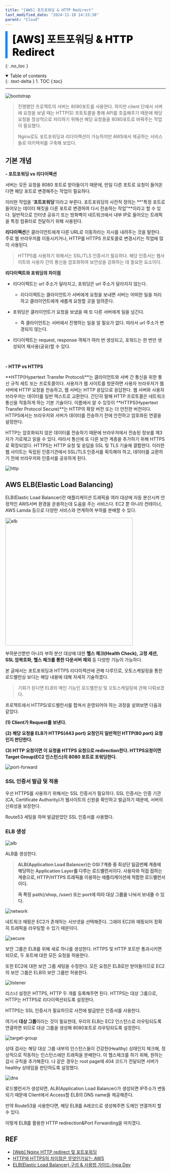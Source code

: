```yaml
---
title: "[AWS] 포트포워딩 & HTTP Redirect"
last_modified_date: "2024-11-10 14:33:38"
parent: "Cloud"
---
```


<div style="font-size:32px; font-weight: 800; border-left: 7px solid #0687f0; padding-left:15px !important; color:#000000; margin-bottom:15px;">[AWS] 포트포워딩 & HTTP Redirect</div>

{: .no_toc }

<details open markdown="block">
  <summary>
    Table of contents
  </summary>
  {: .text-delta }
1. TOC
{:toc}
</details>

---

![bootstrap](../../../assets/images/cloud/port-forwarding/bootstrap.png)

> 진행했던 프로젝트의 서버는 8080포트를 사용한다. 하지만 client 단에서 서버에 요청을 보낼 때는 HTTP(S) 프토토콜을 통해 API를 호출해주기 때문에 해당 요청을 정상적으로 처리하기 위해선 해당 요청들을 8080포트로 바꿔주는 작업이 필요했다. 
>
> Nginx로도 포트포워딩과 리다이렉션이 가능하지만 AWS에서 제공하는 서비스들로 아키텍처를 구축해 보았다. 



## 기본 개념

**- 포트포워딩 vs 리다이렉션**

서버는 모든 요청을 8080 포트로 받아들이기 때문에, 만일 다른 포트로 요청이 들어온다면 해당 포트로 변경해주는 작업이 필요하다. 

이러한 작업을 '**포트포워딩**'이라고 부른다. 포트포워딩의 사전적 정의는 **"특정 포트로 들어오는 데이터 패킷을 다른 포트로 변경하여 다시 전송하는 작업"**이라고 할 수 있다. 일반적으로 인터넷 공유기 또는 방화벽이 네트워크에서 내부 IP로 들어오는 트래픽을 특정 컴퓨터로 전달하기 위해 사용된다.   

**리다이렉션**은 클라이언트에게 다른 URL로 이동하라는 지시를 내려주는 것을 말한다. 주로 웹 브라우저를 이동시키거나, HTTP를 HTTPS 프로토콜로 변경시키는 작업에 많이 사용된다. 

> HTTPS를 사용하기 위해서는 SSL/TLS 인증서가 필요하다. 해당 인증서는 웹사이트와 사용자 간의 통신을 암호화하여 보안성을 강화하는 데 필요한 요소이다. 

**리다이렉트와 포워딩의 차이점**

- 리다이렉트는 url 주소가 달라지고, 포워딩은 url 주소가 달라지지 않는다.

  - 리다이렉트는 클라이언트가 서버에게 요청을 보내면 서버는 어떠한 일을 처리하고 클라이언트에게 새롭게 요청할 곳을 알려준다.
- 포워딩은 클라이언트가 요청을 보냈을 때 또 다른 서버에게 일을 넘긴다. 
  
  - 즉 클라이언트는 서버에서 진행하는 일을 알 필요가 없다. 따라서 url 주소가 변경되지 않는다.
- 리다이렉트는 request, response 객체가 여러 번 생성되고, 포워드는 한 번만 생성되어 재사용(공유)할 수 있다.


​    

**- HTTP vs HTTPS**

**HTTP(Hypertext Transfer Protocol)**는 클라이언트와 서버 간 통신을 위한 통신 규칙 세트 또는 프로토콜이다. 사용자가 웹 사이트를 방문하면 사용자 브라우저가 웹 서버에 HTTP 요청을 전송하고, 웹 서버는 HTTP 응답으로 응답한다. 웹 서버와 사용자 브라우저는 데이터를 일반 텍스트로 교환한다. 간단히 말해 HTTP 프로토콜은 네트워크 통신을 작동하게 하는 기본 기술이다. 이름에서 알 수 있듯이 **HTTPS(Hypertext Transfer Protocol Secure)**는 HTTP의 확장 버전 또는 더 안전한 버전이다. HTTPS에서는 브라우저와 서버가 데이터를 전송하기 전에 안전하고 암호화된 연결을 설정한다.

HTTP는 암호화되지 않은 데이터를 전송하기 때문에 브라우저에서 전송된 정보를 제3자가 가로채고 읽을 수 있다. 따라서 통신에 또 다른 보안 계층을 추가하기 위해 HTTPS로 확장되었다. HTTPS는 HTTP 요청 및 응답을 SSL 및 TLS 기술에 결합한다. 이러한 웹 사이트는 독립된 인증기관에서 SSL/TLS 인증서를 획득해야 하고, 데이터를 교환하기 전에 브라우저와 인증서를 공유하게 된다. 

![http](../../../assets/images/cloud/port-forwarding/https.png)

## AWS ELB(Elastic Load Balancing)

ELB(Elastic Load Balancer)란 애플리케이션 트래픽을 여러 대상에 자동 분산시켜 안정적인 AWS서버 환경을 운용하는데 도움을 주는 서비스다. EC2 뿐 아니라 컨테이너, AWS Lamda 등으로 다양한 서비스와 연계하여 부하를 분배할 수 있다.

<img src="../../../assets/images/cloud/port-forwarding/elb.png" alt="elb" width="400">

부하분산뿐만 아니라 부하 분산 대상에 대한 **헬스 체크(Health Check), 고정 세션, SSL 암복호화, 헬스 체크를 통한 다운서버 제외** 등 다양한 기능이 가능하다.

본 글에서는 포트포워딩과 HTTPS 리다이렉션에 관해 다루므로, 오토스케일링을 통한 로드밸런싱 보다는 해당 내용에 대해 자세히 기술하겠다. 

> 기회가 된다면 ELB의 메인 기능인 로드밸런싱 및 오토스케일링에 관해 다뤄보겠다.





프로젝트에서 HTTPS/로드밸런서를 합쳐서 운영되어야 하는 과정을 살펴보면 다음과 같았다. 

**(1) Client가 Request를 보낸다.**

**(2) 해당 요청을 ELB가 HTTPS(443 port) 요청인지 일반적인 HTTP(80 port) 요청인지 판단한다.** 

**(3) HTTP 요청이면 이 요청을 HTTPS 요청으로 redirection한다. HTTPS요청이면 Target Group(EC2 인스턴스)의 8080 포트로 포워딩한다.**

![port-forward](../../../assets/images/cloud/port-forwarding/port.png)

### SSL 인증서 발급 및 적용

우선 HTTPS를 사용하기 위해서는 SSL 인증서가 필요하다. SSL 인증서는 인증 기관(CA, Certificate Authority)가 웹사이트의 신원을 확인하고 발급하기 때문에, 서버의 신뢰성을 보장한다. 

Route53 세팅을 하며 발급받았던 SSL 인증서를 사용했다.



### ELB 생성

![alb](../../../assets/images/cloud/port-forwarding/alb.png)

ALB를 생성한다. 

> **ALB(Application Load Balancer)는 OSI 7계층 중 최상단 일곱번째 계층에 해당하는 Application Layer를 다루는 로드밸런서이다. 사용자와 직접 접하는 계층으로, HTTP/HTTPS 트래픽을 이용하는 애플리케이션에 적합한 로드밸런서이다.**
>
> **즉 특정 path(/shop, /user) 또는 port에 따라 대상 그룹을 나눠서 보내줄 수 있다.** 



![network](../../../assets/images/cloud/port-forwarding/network.png)

네트워크 매핑은 EC2가 존재하는 서브넷을 선택해준다. 그래야 EC2와 매핑되어 정확히 트래픽을 라우팅할 수 있기 때문이다. 



![secure](../../../assets/images/cloud/port-forwarding/secure.png)

보안 그룹은 ELB를 위해 새로 하나를 생성한다. HTTPS 및 HTTP 포트만 통과시키면 되므로, 두 포트에 대한 모든 요청을 허용한다. 

또한 EC2에 대한 보안 그룹 세팅을 수정한다. 모든 요청은 ELB로만 받아들이므로 EC2의 보안 그룹은 ELB의 보안 그룹만 허용한다. 





![listener](../../../assets/images/cloud/port-forwarding/listener.png)

리스너 설정은 HTTPS, HTTP 두 개를 등록해주면 된다. HTTPS는 대상 그룹으로, HTTP는 HTTPS로 리다이렉션되도록 설정한다. 

HTTPS는 SSL 인증서가 필요하므로 사전에 발급받은 인증서를 사용한다.

여기서 **대상 그룹**이라는 것이 필요한데, 우리의 ELB는 EC2 인스턴스로 라우팅되도록 연결하면 되므로 대상 그룹을 생성해 8080포트로 라우팅되도록 설정한다. 



![target-group](../../../assets/images/cloud/port-forwarding/target-group.png)

상태 검사는 해당 대상 그룹 내부의 인스턴스들이 건강한(Healthy) 상태인지 체크해, 정상적으로 작동하는 인스턴스에만 트래픽을 분배한다. 이 헬스체크를 하기 위해, 원하는 감시 규칙을 추가해준다. 나 같은 경우는 root page에 404 코드가 전달되면 서버가 healthy 상태임을 판단하도록 설정했다.



![dns](../../../assets/images/cloud/port-forwarding/dns.png)

로드밸런서가 생성되면, ALB(Application Load Balancer)가 생성되면 IP주소가 변동되기 때문에 Client에서 Access할 ELB의 DNS name을 제공해준다. 

만약 Route53을 사용한다면, 해당 ELB를 A레코드로 생성해주면 도메인 연결까지 할 수 있다. 



이렇게 ELB를 활용한 HTTP redirection&Port Forwarding을 마치겠다.



## REF

- [[Web] Nginx HTTP redirect 및 포트포워딩](https://ekdms5566.tistory.com/29)
- [HTTP와 HTTPS의 차이점은 무엇인가요?- AWS](https://aws.amazon.com/ko/compare/the-difference-between-https-and-http/)
- [ELB(Elastic Load Balancer) 구성 & 사용법 가이드-Inpa Dev](https://inpa.tistory.com/entry/AWS-%F0%9F%93%9A-ELB-Elastic-Load-Balancer-%EA%B0%9C%EB%85%90-%EC%9B%90%EB%A6%AC-%EA%B5%AC%EC%B6%95-%EC%84%B8%ED%8C%85-CLB-ALB-NLB-GLB)

















